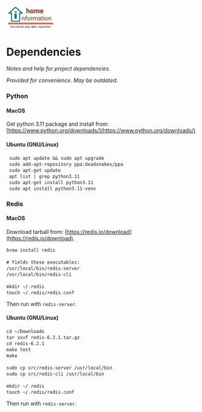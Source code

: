 <img src="../../src/hi/static/img/hi-logo-w-tagline-197x96.png" alt="Home Information Logo" width="128">

# Dependencies

_Notes and help for project dependencies._

_Provided for convenience. May be outdated._

### Python

#### MacOS

Get python 3.11 package and install from: [https://www.python.org/downloads/](https://www.python.org/downloads/)

#### Ubuntu (GNU/Linux)

``` shell
 sudo apt update && sudo apt upgrade
 sudo add-apt-repository ppa:deadsnakes/ppa
 sudo apt-get update
 apt list | grep python3.11
 sudo apt-get install python3.11
 sudo apt install python3.11-venv
```

### Redis

#### MacOS

Download tarball from: [https://redis.io/download](https://redis.io/download).


``` shell
brew install redis

# Yields these executables:
/usr/local/bin/redis-server 
/usr/local/bin/redis-cli 

mkdir ~/.redis
touch ~/.redis/redis.conf
```
Then run with `redis-server`.

#### Ubuntu (GNU/Linux)

``` shell
cd ~/Downloads
tar zxvf redis-6.2.1.tar.gz
cd redis-6.2.1
make test
make

sudo cp src/redis-server /usr/local/bin
sudo cp src/redis-cli /usr/local/bin

mkdir ~/.redis
touch ~/.redis/redis.conf
```
Then run with `redis-server`.
